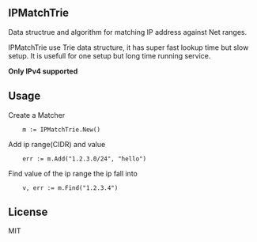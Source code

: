 ## IPMatchTrie

Data structrue and algorithm for matching IP address against Net ranges. 

IPMatchTrie use Trie data structure, it has super fast lookup time but slow setup. It is usefull for one setup  but long time running service.

**Only IPv4 supported** 

## Usage

Create a Matcher

```
	m := IPMatchTrie.New()
```

Add ip range(CIDR) and value

```
	err := m.Add("1.2.3.0/24", "hello")

```

Find value of the ip range the ip fall into

```
 	v, err := m.Find("1.2.3.4")
``` 

 	

## License
MIT